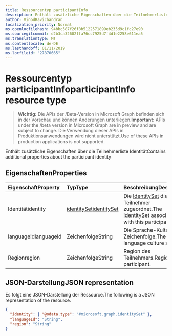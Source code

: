 ```yaml
---
title: Ressourcentyp participantInfo
description: Enthält zusätzliche Eigenschaften über die Teilnehmerliste Identität
author: VinodRavichandran
localization_priority: Normal
ms.openlocfilehash: 94bbc587f26f8b5122571899eb235d9c1fc27e90
ms.sourcegitcommit: d2b3ca32602ffa76cc7925d7f4d1e2258e611ea5
ms.translationtype: MT
ms.contentlocale: de-DE
ms.lasthandoff: 01/11/2019
ms.locfileid: "27870665"
---
```

# <a name="participantinfo-resource-type"></a><span data-ttu-id="d5519-103">Ressourcentyp participantInfo</span><span class="sxs-lookup"><span data-stu-id="d5519-103">participantInfo resource type</span></span>

> <span data-ttu-id="d5519-104">**Wichtig:** Die APIs der /Beta-Version in Microsoft Graph befinden sich in der Vorschau und können Änderungen unterliegen.</span><span class="sxs-lookup"><span data-stu-id="d5519-104">**Important:** APIs under the /beta version in Microsoft Graph are in preview and are subject to change.</span></span> <span data-ttu-id="d5519-105">Die Verwendung dieser APIs in Produktionsanwendungen wird nicht unterstützt.</span><span class="sxs-lookup"><span data-stu-id="d5519-105">Use of these APIs in production applications is not supported.</span></span>

<span data-ttu-id="d5519-106">Enthält zusätzliche Eigenschaften über die Teilnehmerliste Identität</span><span class="sxs-lookup"><span data-stu-id="d5519-106">Contains additional properties about the participant identity</span></span>

## <a name="properties"></a><span data-ttu-id="d5519-107">Eigenschaften</span><span class="sxs-lookup"><span data-stu-id="d5519-107">Properties</span></span>

| <span data-ttu-id="d5519-108">Eigenschaft</span><span class="sxs-lookup"><span data-stu-id="d5519-108">Property</span></span>       | <span data-ttu-id="d5519-109">Typ</span><span class="sxs-lookup"><span data-stu-id="d5519-109">Type</span></span>                          | <span data-ttu-id="d5519-110">Beschreibung</span><span class="sxs-lookup"><span data-stu-id="d5519-110">Description</span></span>  |
|:---------------|:------------------------------|:-------------|
| <span data-ttu-id="d5519-111">Identität</span><span class="sxs-lookup"><span data-stu-id="d5519-111">identity</span></span>       | [<span data-ttu-id="d5519-112">identitySet</span><span class="sxs-lookup"><span data-stu-id="d5519-112">identitySet</span></span>](identityset.md) | <span data-ttu-id="d5519-113">Die [IdentitySet](identityset.md) dieser Teilnehmer zugeordnet.</span><span class="sxs-lookup"><span data-stu-id="d5519-113">The [identitySet](identityset.md) associated with this participant.</span></span> |
| <span data-ttu-id="d5519-114">languageId</span><span class="sxs-lookup"><span data-stu-id="d5519-114">languageId</span></span>     | <span data-ttu-id="d5519-115">Zeichenfolge</span><span class="sxs-lookup"><span data-stu-id="d5519-115">String</span></span>                        | <span data-ttu-id="d5519-116">Die Sprache-Kultur-Zeichenfolge.</span><span class="sxs-lookup"><span data-stu-id="d5519-116">The language culture string.</span></span> |
| <span data-ttu-id="d5519-117">Region</span><span class="sxs-lookup"><span data-stu-id="d5519-117">region</span></span>         | <span data-ttu-id="d5519-118">Zeichenfolge</span><span class="sxs-lookup"><span data-stu-id="d5519-118">String</span></span>                        | <span data-ttu-id="d5519-119">Region des Teilnehmers.</span><span class="sxs-lookup"><span data-stu-id="d5519-119">Region of the participant.</span></span> |

## <a name="json-representation"></a><span data-ttu-id="d5519-120">JSON-Darstellung</span><span class="sxs-lookup"><span data-stu-id="d5519-120">JSON representation</span></span>

<span data-ttu-id="d5519-121">Es folgt eine JSON-Darstellung der Ressource.</span><span class="sxs-lookup"><span data-stu-id="d5519-121">The following is a JSON representation of the resource.</span></span>

<!-- {
  "blockType": "resource",
  "optionalProperties": [
    "languageId", "region"
  ],
  "@odata.type": "microsoft.graph.participantInfo"
}-->
```json
{
  "identity": { "@odata.type": "#microsoft.graph.identitySet" },
  "languageId": "String",
  "region": "String"
}
```

<!-- uuid: 8fcb5dbc-d5aa-4681-8e31-b001d5168d79
2015-10-25 14:57:30 UTC -->
<!-- {
  "type": "#page.annotation",
  "description": "participantInfo resource",
  "keywords": "",
  "section": "documentation",
  "tocPath": ""
}-->
